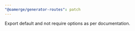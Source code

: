 ```yaml
---
"@oamerge/generator-routes": patch
---
```


Export default and not require options as per documentation.
